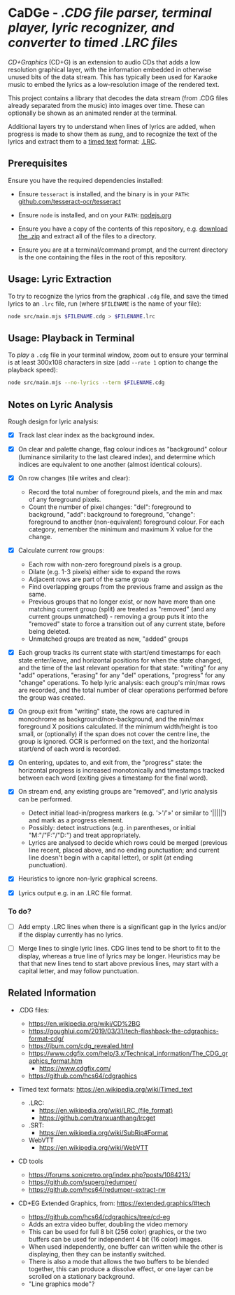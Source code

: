 # CaDGe - *.CDG file parser, terminal player, lyric recognizer, and converter to timed .LRC files*

*CD+Graphics* (CD+G) is an extension to audio CDs that adds a low resolution graphical layer, with the information embedded in otherwise unused bits of the data stream.  This has typically been used for Karaoke music to embed the lyrics as a low-resolution image of the rendered text.

This project contains a library that decodes the data stream (from .CDG files already separated from the music) into images over time.  These can optionally be shown as an animated render at the terminal.  

Additional layers try to understand when lines of lyrics are added, when progress is made to show them as *sung*, and to recognize the text of the lyrics and extract them to a [timed text](https://en.wikipedia.org/wiki/Timed_text) format: [.LRC](https://en.wikipedia.org/wiki/LRC_(file_format)).


## Prerequisites

Ensure you have the required dependencies installed:

* Ensure `tesseract` is installed, and the binary is in your `PATH`: [github.com/tesseract-ocr/tesseract](https://github.com/tesseract-ocr/tesseract?tab=readme-ov-file#installing-tesseract)

* Ensure `node` is installed, and on your `PATH`: [nodejs.org](https://nodejs.org/en/download)

* Ensure you have a copy of the contents of this repository, e.g. [download the .zip](https://github.com/danielgjackson/cadge/archive/refs/heads/main.zip) and extract all of the files to a directory.

* Ensure you are at a terminal/command prompt, and the current directory is the one containing the files in the root of this repository.


## Usage: Lyric Extraction

To try to recognize the lyrics from the graphical `.cdg` file, and save the timed lyrics to an `.lrc` file, run (where `$FILENAME` is the name of your file):

```bash
node src/main.mjs $FILENAME.cdg > $FILENAME.lrc
```


## Usage: Playback in Terminal

To *play* a `.cdg` file in your terminal window, zoom out to ensure your terminal is at least 300x108 characters in size (add `--rate 1` option to change the playback speed):

```bash
node src/main.mjs --no-lyrics --term $FILENAME.cdg
```


## Notes on Lyric Analysis

Rough design for lyric analysis:

* [x] Track last clear index as the background index.

* [x] On clear and palette change, flag colour indices as "background" colour (luminance similarity to the last cleared index), and determine which indices are equivalent to one another (almost identical colours).

* [x] On row changes (tile writes and clear):
  * Record the total number of foreground pixels, and the min and max of any foreground pixels.
  * Count the number of pixel changes: "del": foreground to background, "add": background to foreground, "change": foreground to another (non-equivalent) foreground colour. For each category, remember the minimum and maximum X value for the change.

* [x] Calculate current row groups:
  * Each row with non-zero foreground pixels is a group.
  * Dilate (e.g. 1-3 pixels) either side to expand the rows
  * Adjacent rows are part of the same group
  * Find overlapping groups from the previous frame and assign as the same.
  * Previous groups that no longer exist, or now have more than one matching current group (split) are treated as "removed" (and any current groups unmatched) - removing a group puts it into the "removed" state to force a transition out of any current state, before being deleted.
  * Unmatched groups are treated as new, "added" groups

* [x] Each group tracks its current state with start/end timestamps for each state enter/leave, and horizontal positions for when the state changed, and the time of the last relevant operation for that state: "writing" for any "add" operations, "erasing" for any "del" operations, "progress" for any "change" operations. To help lyric analysis: each group's min/max rows are recorded, and the total number of clear operations performed before the group was created.

* [x] On group exit from "writing" state, the rows are captured in monochrome as background/non-background, and the min/max foreground X positions calculated. If the minimum width/height is too small, or (optionally) if the span does not cover the centre line, the group is ignored. OCR is performed on the text, and the horizontal start/end of each word is recorded.

* [x] On entering, updates to, and exit from, the "progress" state: the horizontal progress is increased monotonically and timestamps tracked between each word (exiting gives a timestamp for the final word).

* [x] On stream end, any existing groups are "removed", and lyric analysis can be performed.
  * Detect initial lead-in/progress markers (e.g. '>'/'»' or similar to '|||||') and mark as a progress element.
  * Possibly: detect instructions (e.g. in parentheses, or initial "M:"/"F:"/"D:") and treat appropriately.
  * Lyrics are analysed to decide which rows could be merged (previous line recent, placed above, and no ending punctuation; and current line doesn't begin with a capital letter), or split (at ending punctuation).

* [x] Heuristics to ignore non-lyric graphical screens.

* [x] Lyrics output e.g. in an .LRC file format.

### To do?

* [ ] Add empty .LRC lines when there is a significant gap in the lyrics and/or if the display currently has no lyrics.

* [ ] Merge lines to single lyric lines.  CDG lines tend to be short to fit to the display, whereas a true line of lyrics may be longer.  Heuristics may be that that new lines tend to start above previous lines, may start with a capital letter, and may follow punctuation.


## Related Information

* .CDG files:
  * https://en.wikipedia.org/wiki/CD%2BG
  * https://goughlui.com/2019/03/31/tech-flashback-the-cdgraphics-format-cdg/
  * https://jbum.com/cdg_revealed.html
  * https://www.cdgfix.com/help/3.x/Technical_information/The_CDG_graphics_format.htm
    * https://www.cdgfix.com/
  * https://github.com/hcs64/cdgraphics

* Timed text formats: https://en.wikipedia.org/wiki/Timed_text
  * .LRC: 
    * https://en.wikipedia.org/wiki/LRC_(file_format)
    * https://github.com/tranxuanthang/lrcget
  * .SRT:
    * https://en.wikipedia.org/wiki/SubRip#Format
  * WebVTT
    * https://en.wikipedia.org/wiki/WebVTT

* CD tools
  * https://forums.sonicretro.org/index.php?posts/1084213/
  * https://github.com/superg/redumper/
  * https://github.com/hcs64/redumper-extract-rw

* CD+EG Extended Graphics, from: https://extended.graphics/#tech
  * https://github.com/hcs64/cdgraphics/tree/cd-eg
  * Adds an extra video buffer, doubling the video memory
  * This can be used for full 8 bit (256 color) graphics, or the two buffers can be used for independent 4 bit (16 color) images. 
  * When used independently, one buffer can written while the other is displaying, then they can be instantly switched. 
  * There is also a mode that allows the two buffers to be blended together, this can produce a dissolve effect, or one layer can be scrolled on a stationary background.
  * "Line graphics mode"?


<!--

Tesseract installation:
  * https://github.com/tesseract-ocr/tessdoc/blob/main/Installation.md
  * Windows: "%LOCALAPPDATA%\Programs\Tesseract-OCR\tesseract.exe"

```cmd
@rem --psm single_line
type test.bmp | tesseract - - quiet hocr > test.txt
type test.txt
```

Test:

```
node src/main.mjs --term --rate 5 _local/data/test.cdg
node src/main.mjs --analyze-dump --analyzeAfter 12 --analyzeBefore -13.5 _local/data/test.cdg
node src/main.mjs --analyze-dump _local/data/test.cdg --verbose --maxDuration 2.2
node src/main.mjs --lyrics-dump _local/data/test.cdg --maxDuration 20
node src/main.mjs _local/data/test.cdg > test.lrc
```

-->

<!--

Preview .LRC files in Explorer:  reg add HKCU\SOFTWARE\Classes\.lrc /v PerceivedType /t REG_SZ /d text

-->
